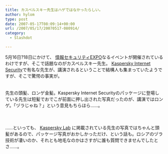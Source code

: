 ```yaml
---
title: カスペルスキー先生はハゲではなかったらしい。
author: hylom
type: post
date: 2007-05-17T08:09:14+00:00
url: /2007/05/17/20070517-080914/
category:
  - Slashdot

---
```

5月16日?18日にかけて、 [情報セキュリティEXPO][1]なるイベントが開催されているわけですが、そこで話題なのがカスペルスキー先生。 [Kaspersky Internet Security][2]で有名な先生が、講演されるということで結構人も集まっていたようですが、そこで驚愕の事実が。  
</br>   
先生の頭髪、ロンゲ金髪。Kaspersky Internet Securityのパッケージに登場している先生は短髪でおでこが前面に押し出された写真だったのが、講演ではロンゲ。「ヅラじゃね？」という意見もちらほら……。</br>  
</br>   
……といっても、   [Kaspersky Lab][3] に掲載されている先生の写真ではちゃんと頭髪があるので、パッケージ写真がおかしかっただけ、という話も。ロシアのヅラ技術が凄いのか、それとも地毛なのかはさすがに誰も質問できませんでしたとさ……。</br>  
</br>  
</br>

 [1]: http://www.ist-expo.jp/
 [2]: http://www.just-kaspersky.jp/
 [3]: http://www.kaspersky.co.jp/
